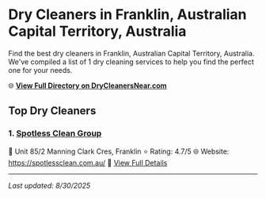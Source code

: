 # Dry Cleaners in Franklin, Australian Capital Territory, Australia

Find the best dry cleaners in Franklin, Australian Capital Territory, Australia. We've compiled a list of 1 dry cleaning services to help you find the perfect one for your needs.

🌐 **[View Full Directory on DryCleanersNear.com](https://drycleanersnear.com/city/Australia/Australian%20Capital%20Territory/Franklin)**

## Top Dry Cleaners

### 1. [Spotless Clean Group](https://drycleanersnear.com/dryCleaner/68a289cce025a3a8d28d3d93/spotless-clean-group)
📍 Unit 85/2 Manning Clark Cres, Franklin
⭐ Rating: 4.7/5
🌐 Website: https://spotlessclean.com.au/
🔗 [View Full Details](https://drycleanersnear.com/dryCleaner/68a289cce025a3a8d28d3d93/spotless-clean-group)


---

*Last updated: 8/30/2025*
